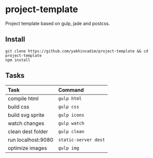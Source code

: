 # project-template
Project template based on gulp, jade and postcss.
## Install
```
git clone https://github.com/yakhinvadim/project-template && cd project-template
npm install
```
## Tasks

Task | Command
:--- | :---
compile html | `gulp html`
build css | `gulp css`
build svg sprite | `gulp icons`
watch changes | `gulp watch`
clean dest folder | `gulp clean`
run localhost:9080 | `static-server dest`
optimize images | `gulp img`
